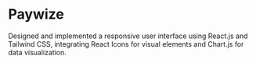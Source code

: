 # Paywize
Designed and implemented a responsive user interface using React.js and Tailwind CSS, integrating React Icons for visual elements and Chart.js for data visualization.
